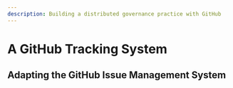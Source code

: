 ```yaml
---
description: Building a distributed governance practice with GitHub
---
```


# A GitHub Tracking System

## Adapting the GitHub Issue Management System



